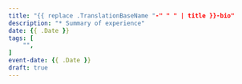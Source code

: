 ```yaml
---
title: "{{ replace .TranslationBaseName "-" " " | title }}-bio"
description: "* Summary of experience"
date: {{ .Date }}
tags: [
    "",
]
event-date: {{ .Date }}
draft: true
---
```


